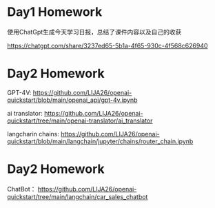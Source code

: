 # Day1 Homework

使用ChatGpt生成今天学习日报，总结了课件内容以及自己的收获

https://chatgpt.com/share/3237ed65-5b1a-4f65-930c-4f568c626940

# Day2 Homework

GPT-4V: https://github.com/LIJA26/openai-quickstart/blob/main/openai_api/gpt-4v.ipynb

ai translator: https://github.com/LIJA26/openai-quickstart/tree/main/openai-translator/ai_translator

langcharin chains: https://github.com/LIJA26/openai-quickstart/blob/main/langchain/jupyter/chains/router_chain.ipynb

# Day2 Homework

ChatBot： https://github.com/LIJA26/openai-quickstart/tree/main/langchain/car_sales_chatbot


